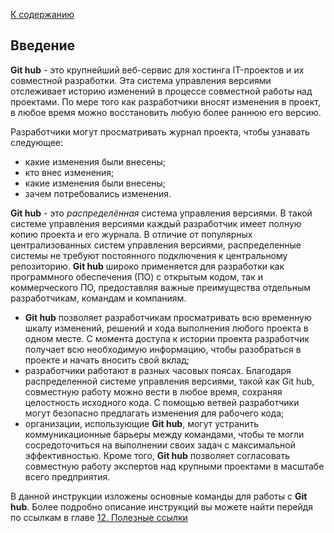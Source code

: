 [К содержанию](./README.md)

## Введение  


**Git hub** - это крупнейший веб-сервис для хостинга IT-проектов и их совместной разработки. Эта
система управления версиями отслеживает историю изменений в процессе совместной работы над проектами. По мере того как разработчики вносят изменения в проект, в любое время можно восстановить любую более раннюю его версию.

Разработчики могут просматривать журнал проекта, чтобы узнавать следующее:

+ какие изменения были внесены;
+ кто внес изменения;
+ какие изменения были внесены;
+ зачем потребовались изменения.

 **Git hub** - это _распределённая_ система управления версиями. В такой системе управления версиями каждый разработчик имеет полную копию проекта и его журнала. В отличие от популярных централизованных систем управления версиями, распределенные системы не требуют постоянного подключения к центральному репозиторию. 
__Git hub__ широко применяется для разработки как программного обеспечения (ПО) с открытым кодом, так и коммерческого ПО, предоставляя важные преимущества отдельным разработчикам, командам и компаниям.

- __Git hub__ позволяет разработчикам просматривать всю временную шкалу изменений, решений и хода выполнения любого проекта в одном месте. С момента доступа к истории проекта разработчик получает всю необходимую информацию, чтобы разобраться в проекте и начать вносить свой вклад;
- разработчики работают в разных часовых поясах. Благодаря распределенной системе управления версиями, такой как Git hub, совместную работу можно вести в любое время, сохраняя целостность исходного кода. С помощью ветвей разработчики могут безопасно предлагать изменения для рабочего кода;
- организации, использующие __Git hub__, могут устранить коммуникационные барьеры между командами, чтобы те могли сосредоточиться на выполнении своих задач с максимальной эффективностью. Кроме того, __Git hub__ позволяет согласовать совместную работу экспертов над крупными проектами в масштабе всего предприятия.

В данной инструкции изложены основные команды для работы с __Git hub__. Более подробно описание инструкций вы можете найти перейдя по ссылкам в главе [12. Полезные ссылки](./link.md)
 
